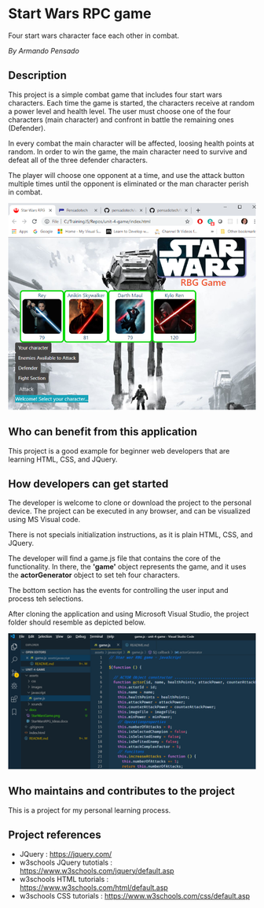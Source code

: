 # Start Wars RPC game

Four start wars character face each other in combat.

_By Armando Pensado_

## Description

This project is a simple combat game that includes four start wars characters. Each time the game is started, the characters receive at random a power level and health level.  The user must choose one of the four characters (main character) and confront in battle the remaining ones (Defender). 

In every combat the main character will be affected, loosing health points at random. In order to win the game, the main character need to survive and defeat all of the three defender characters. 

The player will choose one opponent at a time, and use the attack button multiple times until the opponent is eliminated or the man character perish in combat.

![MainPage](./docs/StarWarsGame.png)

## Who can benefit from this application

This project is a good example for beginner web developers that are learning HTML, CSS, and JQuery. 

## How developers can get started

The developer is welcome to clone or download the project to the personal device. The project can be executed in any browser, and can be visualized using MS Visual code. 

There is not specials initialization instructions, as it is plain HTML, CSS, and JQuery. 

The developer will find a game.js file that contains the core of the functionality. In there, the **'game'** object represents the game, and it uses the **actorGenerator** object to set teh four characters.

The bottom section has the events for controlling the user input and process teh selections.  

After cloning the application and using Microsoft Visual Studio, the project folder should resemble as depicted below.

![ProjectLayout](./docs/GameLayout.png)

## Who maintains and contributes to the project

This is a project for my personal learning process.

## Project references

* JQuery : https://jquery.com/
* w3schools JQuery tutotials : https://www.w3schools.com/jquery/default.asp
* w3schools HTML tutorials : https://www.w3schools.com/html/default.asp
* w3schools CSS tutorials : https://www.w3schools.com/css/default.asp